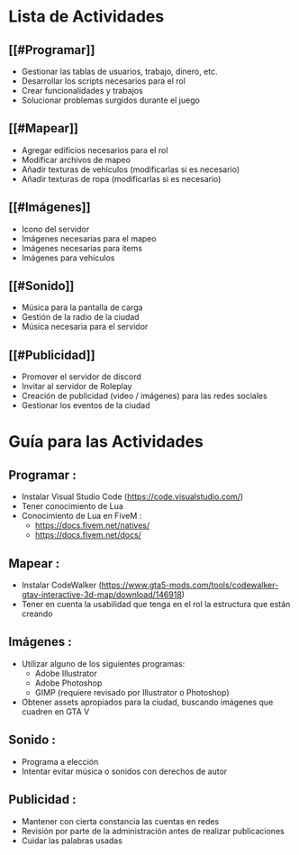 
# Lista de Actividades
## [[#Programar]]
+ Gestionar las tablas de usuarios, trabajo, dinero, etc.
+ Desarrollar los scripts necesarios para el rol
+ Crear funcionalidades y trabajos
+ Solucionar problemas surgidos durante el juego
## [[#Mapear]]
+ Agregar edificios necesarios para el rol
+ Modificar archivos de mapeo
+ Añadir texturas de vehículos (modificarlas si es necesario)
+ Añadir texturas de ropa (modificarlas si es necesario)
## [[#Imágenes]]
+ Icono del servidor
+ Imágenes necesarias para el mapeo
+ Imágenes necesarias para ítems
+ Imágenes para vehículos
##  [[#Sonido]]
+ Música para la pantalla de carga
+ Gestión de la radio de la ciudad
+ Música necesaria para el servidor
## [[#Publicidad]]
+ Promover el servidor de discord
+ Invitar al servidor de Roleplay
+ Creación de publicidad (video / imágenes) para las redes sociales
+ Gestionar los eventos de la ciudad


# Guía para las Actividades
## Programar : 
+ Instalar Visual Studio Code (https://code.visualstudio.com/)
+ Tener conocimiento de Lua 
+ Conocimiento de Lua en FiveM : 
	+ https://docs.fivem.net/natives/
	+ https://docs.fivem.net/docs/  
## Mapear : 
+ Instalar CodeWalker (https://www.gta5-mods.com/tools/codewalker-gtav-interactive-3d-map/download/146918)
+ Tener en cuenta la usabilidad que tenga en el rol la estructura que están creando
## Imágenes : 
+ Utilizar alguno de los siguientes programas: 
	+ Adobe Illustrator
	+ Adobe Photoshop
	+ GIMP (requiere revisado por Illustrator o Photoshop)
+ Obtener assets apropiados para la ciudad, buscando imágenes que cuadren en GTA V
## Sonido : 
+ Programa a elección
+ Intentar evitar música o sonidos con derechos de autor
## Publicidad : 
+ Mantener con cierta constancia las cuentas en redes 
+ Revisión por parte de la administración antes de realizar publicaciones 
+ Cuidar las palabras usadas